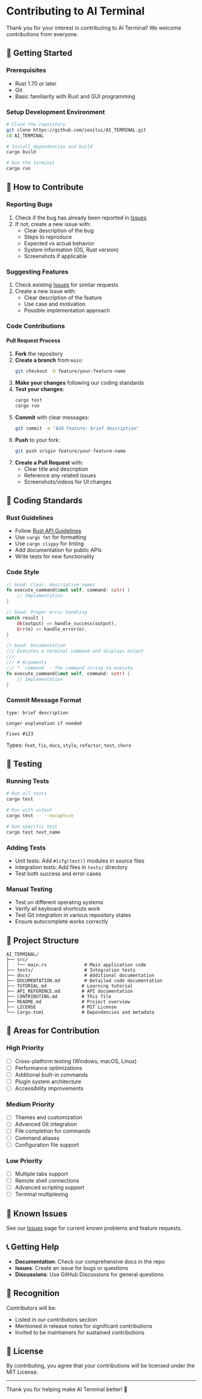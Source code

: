 # Contributing to AI Terminal

Thank you for your interest in contributing to AI Terminal! We welcome contributions from everyone.

## 🚀 Getting Started

### Prerequisites
- Rust 1.70 or later
- Git
- Basic familiarity with Rust and GUI programming

### Setup Development Environment
```bash
# Clone the repository
git clone https://github.com/zoxilsi/AI_TERMINAL.git
cd AI_TERMINAL

# Install dependencies and build
cargo build

# Run the terminal
cargo run
```

## 🤝 How to Contribute

### Reporting Bugs
1. Check if the bug has already been reported in [Issues](https://github.com/zoxilsi/AI_TERMINAL/issues)
2. If not, create a new issue with:
   - Clear description of the bug
   - Steps to reproduce
   - Expected vs actual behavior
   - System information (OS, Rust version)
   - Screenshots if applicable

### Suggesting Features
1. Check existing [Issues](https://github.com/zoxilsi/AI_TERMINAL/issues) for similar requests
2. Create a new issue with:
   - Clear description of the feature
   - Use case and motivation
   - Possible implementation approach

### Code Contributions

#### Pull Request Process
1. **Fork** the repository
2. **Create a branch** from `main`:
   ```bash
   git checkout -b feature/your-feature-name
   ```
3. **Make your changes** following our coding standards
4. **Test your changes**:
   ```bash
   cargo test
   cargo run
   ```
5. **Commit** with clear messages:
   ```bash
   git commit -m "Add feature: brief description"
   ```
6. **Push** to your fork:
   ```bash
   git push origin feature/your-feature-name
   ```
7. **Create a Pull Request** with:
   - Clear title and description
   - Reference any related issues
   - Screenshots/videos for UI changes

## 📝 Coding Standards

### Rust Guidelines
- Follow [Rust API Guidelines](https://rust-lang.github.io/api-guidelines/)
- Use `cargo fmt` for formatting
- Use `cargo clippy` for linting
- Add documentation for public APIs
- Write tests for new functionality

### Code Style
```rust
// Good: Clear, descriptive names
fn execute_command(&mut self, command: &str) {
    // Implementation
}

// Good: Proper error handling
match result {
    Ok(output) => handle_success(output),
    Err(e) => handle_error(e),
}

// Good: Documentation
/// Executes a terminal command and displays output
/// 
/// # Arguments
/// * `command` - The command string to execute
fn execute_command(&mut self, command: &str) {
    // Implementation
}
```

### Commit Message Format
```
type: brief description

Longer explanation if needed

Fixes #123
```

Types: `feat`, `fix`, `docs`, `style`, `refactor`, `test`, `chore`

## 🧪 Testing

### Running Tests
```bash
# Run all tests
cargo test

# Run with output
cargo test -- --nocapture

# Run specific test
cargo test test_name
```

### Adding Tests
- Unit tests: Add `#[cfg(test)]` modules in source files
- Integration tests: Add files in `tests/` directory
- Test both success and error cases

### Manual Testing
- Test on different operating systems
- Verify all keyboard shortcuts work
- Test Git integration in various repository states
- Ensure autocomplete works correctly

## 📁 Project Structure

```
AI_TERMINAL/
├── src/
│   └── main.rs              # Main application code
├── tests/                   # Integration tests
├── docs/                    # Additional documentation
├── DOCUMENTATION.md         # Detailed code documentation
├── TUTORIAL.md             # Learning tutorial
├── API_REFERENCE.md        # API documentation
├── CONTRIBUTING.md         # This file
├── README.md               # Project overview
├── LICENSE                 # MIT License
└── Cargo.toml              # Dependencies and metadata
```

## 🎯 Areas for Contribution

### High Priority
- [ ] Cross-platform testing (Windows, macOS, Linux)
- [ ] Performance optimizations
- [ ] Additional built-in commands
- [ ] Plugin system architecture
- [ ] Accessibility improvements

### Medium Priority
- [ ] Themes and customization
- [ ] Advanced Git integration
- [ ] File completion for commands
- [ ] Command aliases
- [ ] Configuration file support

### Low Priority
- [ ] Multiple tabs support
- [ ] Remote shell connections
- [ ] Advanced scripting support
- [ ] Terminal multiplexing

## 🐛 Known Issues

See our [Issues](https://github.com/zoxilsi/AI_TERMINAL/issues) page for current known problems and feature requests.

## 📞 Getting Help

- **Documentation**: Check our comprehensive docs in the repo
- **Issues**: Create an issue for bugs or questions
- **Discussions**: Use GitHub Discussions for general questions

## 🎉 Recognition

Contributors will be:
- Listed in our contributors section
- Mentioned in release notes for significant contributions
- Invited to be maintainers for sustained contributions

## 📄 License

By contributing, you agree that your contributions will be licensed under the MIT License.

---

Thank you for helping make AI Terminal better! 🚀
